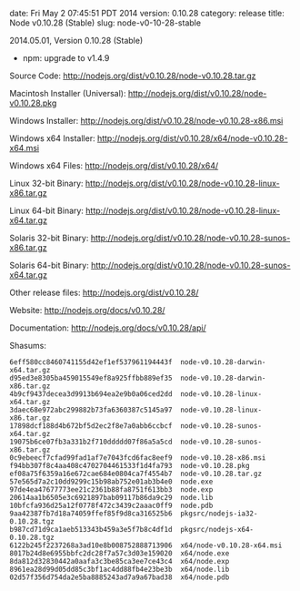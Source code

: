 date: Fri May  2 07:45:51 PDT 2014
version: 0.10.28
category: release
title: Node v0.10.28 (Stable)
slug: node-v0-10-28-stable

2014.05.01, Version 0.10.28 (Stable)

* npm: upgrade to v1.4.9


Source Code: http://nodejs.org/dist/v0.10.28/node-v0.10.28.tar.gz

Macintosh Installer (Universal): http://nodejs.org/dist/v0.10.28/node-v0.10.28.pkg

Windows Installer: http://nodejs.org/dist/v0.10.28/node-v0.10.28-x86.msi

Windows x64 Installer: http://nodejs.org/dist/v0.10.28/x64/node-v0.10.28-x64.msi

Windows x64 Files: http://nodejs.org/dist/v0.10.28/x64/

Linux 32-bit Binary: http://nodejs.org/dist/v0.10.28/node-v0.10.28-linux-x86.tar.gz

Linux 64-bit Binary: http://nodejs.org/dist/v0.10.28/node-v0.10.28-linux-x64.tar.gz

Solaris 32-bit Binary: http://nodejs.org/dist/v0.10.28/node-v0.10.28-sunos-x86.tar.gz

Solaris 64-bit Binary: http://nodejs.org/dist/v0.10.28/node-v0.10.28-sunos-x64.tar.gz

Other release files: http://nodejs.org/dist/v0.10.28/

Website: http://nodejs.org/docs/v0.10.28/

Documentation: http://nodejs.org/docs/v0.10.28/api/

Shasums:
```
6eff580cc8460741155d42ef1ef537961194443f  node-v0.10.28-darwin-x64.tar.gz
d95ed3e8305ba459015549ef8a925ffbb889ef35  node-v0.10.28-darwin-x86.tar.gz
4b9cf9437decea3d9913b694ea2e9b0a06ced2dd  node-v0.10.28-linux-x64.tar.gz
3daec68e972abc299882b73fa6360387c5145a97  node-v0.10.28-linux-x86.tar.gz
17898dcf188d4b672bf5d2ec2f8e7a0abb6ccbcf  node-v0.10.28-sunos-x64.tar.gz
19075b6ce07fb3a331b2f710ddddd07f86a5a5cd  node-v0.10.28-sunos-x86.tar.gz
0c9ebeecf7cfad99fad1af7e7043fcd6fac8eef9  node-v0.10.28-x86.msi
f94bb307f8c4aa408c4702704461533f1d4fa793  node-v0.10.28.pkg
ef08a75f6359a16e672cae684e0804ca7f4554b7  node-v0.10.28.tar.gz
57e565d7a2c10dd9299c15b98ab752e01ab3b4e0  node.exe
97de4ea47677773ee21c2361b88fa8751f613bb3  node.exp
20614aa1b6505e3c6921897bab09117b86da9c29  node.lib
10bfcfa936d25a12f0778f472c3439c2aaac0ff9  node.pdb
9aa42387fb7d18a74059ffef85f9d8ca316525b6  pkgsrc/nodejs-ia32-0.10.28.tgz
b987cd71d9ca1aeb513343b459a3e5f7b8c4df1d  pkgsrc/nodejs-x64-0.10.28.tgz
6122b245f2237268a3ad10e8b008752888713906  x64/node-v0.10.28-x64.msi
8017b24d8e6955bbfc2dc28f7a57c3d03e159020  x64/node.exe
8da812d32830442a0aafa3c3be85ca3ee7ce43c4  x64/node.exp
8961ea28d99d05dd85c3bf1ac4dd88fb4e23be3b  x64/node.lib
02d57f356d754da2e5ba8885243ad7a9a67bad38  x64/node.pdb
```
